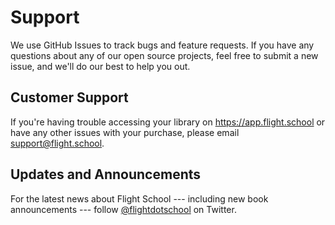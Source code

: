 # Support

We use GitHub Issues to track bugs and feature requests.
If you have any questions about any of our open source projects,
feel free to submit a new issue,
and we'll do our best to help you out.

## Customer Support

If you're having trouble accessing your library on <https://app.flight.school>
or have any other issues with your purchase,
please email [support@flight.school](mailto:support@flight.school).

## Updates and Announcements

For the latest news about Flight School ---
including new book announcements ---
follow [@flightdotschool](https://twitter.com/flightdotschool) on Twitter.
